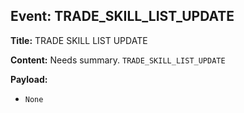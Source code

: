 ## Event: TRADE_SKILL_LIST_UPDATE

**Title:** TRADE SKILL LIST UPDATE

**Content:**
Needs summary.
`TRADE_SKILL_LIST_UPDATE`

**Payload:**
- `None`